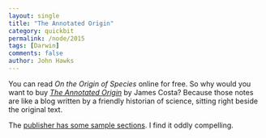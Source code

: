 ```yaml
---
layout: single 
title: "The Annotated Origin" 
category: quickbit
permalink: /node/2015
tags: [Darwin] 
comments: false 
author: John Hawks 
---
```


You can read <i>On the Origin of Species</i> online for free. So why would you want to buy <a href="http://www.amazon.com/gp/product/0674032810?ie=UTF8&tag=johnhawksanth-20&linkCode=as2&camp=1789&creative=390957&creativeASIN=0674032810"><i>The Annotated Origin</i></a> by James Costa? Because those notes are like a blog written by a friendly historian of science, sitting right beside the original text. 

The <a href="http://www.hup.harvard.edu/features/Darwin/annotated.html">publisher has some sample sections</a>. I find it oddly compelling. 

